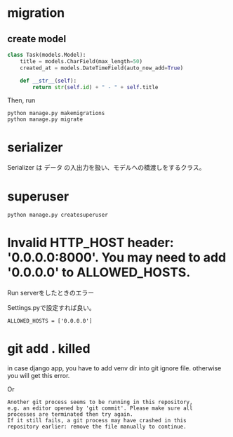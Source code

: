 # migration

## create model

```python
class Task(models.Model):
    title = models.CharField(max_length=50)
    created_at = models.DateTimeField(auto_now_add=True)

    def __str__(self):
        return str(self.id) + " - " + self.title
```

Then, run 

```
python manage.py makemigrations
python manage.py migrate
```

# serializer

Serializer は データ の入出力を扱い、モデルへの橋渡しをするクラス。

# superuser

```
python manage.py createsuperuser
```



# Invalid HTTP_HOST header: '0.0.0.0:8000'. You may need to add '0.0.0.0' to ALLOWED_HOSTS.

Run serverをしたときのエラー

Settings.pyで設定すれば良い。

```
ALLOWED_HOSTS = ['0.0.0.0']
```



# git add . killed

in case django app, you have to add venv dir into git ignore file. otherwise you will get this error.

Or 

```
Another git process seems to be running in this repository, 
e.g. an editor opened by 'git commit'. Please make sure all 
processes are terminated then try again. 
If it still fails, a git process may have crashed in this 
repository earlier: remove the file manually to continue.
```


